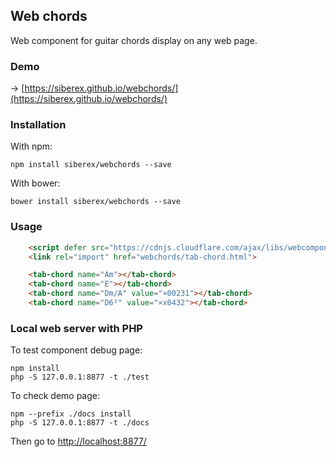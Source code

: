 
## Web chords

Web component for guitar chords display on any web page.



### Demo

→ [https://siberex.github.io/webchords/](https://siberex.github.io/webchords/)


### Installation

With npm:
 
	npm install siberex/webchords --save

With bower:

	bower install siberex/webchords --save


### Usage

```html
    <script defer src="https://cdnjs.cloudflare.com/ajax/libs/webcomponentsjs/1.0.0-rc.7/webcomponents-loader.js"></script>
    <link rel="import" href="webchords/tab-chord.html">

    <tab-chord name="Am"></tab-chord>
    <tab-chord name="E"></tab-chord>
    <tab-chord name="Dm/A" value="×00231"></tab-chord>
    <tab-chord name="D6²" value="×x0432"></tab-chord>
```



### Local web server with PHP

To test component debug page:
	
	npm install
	php -S 127.0.0.1:8877 -t ./test

To check demo page:

	npm --prefix ./docs install
	php -S 127.0.0.1:8877 -t ./docs
    
    
Then go to [http://localhost:8877/](http://localhost:8877/)



